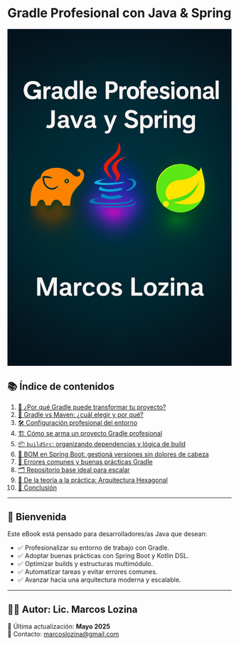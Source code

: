 # Gradle Profesional con Java & Spring

<p align="center">
  <img src="./es/images/portada.png" alt="Portada del eBook" width="600"/>
</p>

## 📚 Índice de contenidos

1. [🚀 ¿Por qué Gradle puede transformar tu proyecto?](01-introduccion-gradle.md)
2. [🤔 Gradle vs Maven: ¿cuál elegir y por qué?](02-gradle-vs-maven.md)
3. [🛠️ Configuración profesional del entorno](03-configuracion-entorno.md)
4. [🏗️ Cómo se arma un proyecto Gradle profesional](04-estructura-proyecto.md)
5. [📦 `buildSrc`: organizando dependencias y lógica de build](05-buildSrc-dependencias.md)
6. [📌 BOM en Spring Boot: gestioná versiones sin dolores de cabeza](06-spring-boot-boms.md)
7. [🧠 Errores comunes y buenas prácticas Gradle](07-buenas-practicas.md)
8. [🗂️ Repositorio base ideal para escalar](08-repositorio-base.md)
9. [🔄 De la teoría a la práctica: Arquitectura Hexagonal](09-arquitectura-hexagonal.md)
10. [🏁 Conclusión](10-conclusion.md)

---

## 👋 Bienvenida

Este eBook está pensado para desarrolladores/as Java que desean:

- ✅ Profesionalizar su entorno de trabajo con Gradle.
- ✅ Adoptar buenas prácticas con Spring Boot y Kotlin DSL.
- ✅ Optimizar builds y estructuras multimódulo.
- ✅ Automatizar tareas y evitar errores comunes.
- ✅ Avanzar hacia una arquitectura moderna y escalable.

---

## 🧑‍💻 Autor: **Lic. Marcos Lozina**

📅 Última actualización: **Mayo 2025**  
📩 Contacto: [marcoslozina@gmail.com](mailto:marcoslozina@gmail.com)